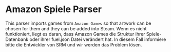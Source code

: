 # Amazon Spiele Parser

This parser imports games from `Amazon Games` so that artwork can be chosen for them and they can be added into Steam. Wenn es nicht funktioniert, liegt es daran, dass Amazon Games die Struktur ihrer Spiele-Datenbank oder ihrer fuel.json Datei verändert hat. In diesem Fall informiere bitte die Entwickler von SRM und wir werden das Problem lösen. 